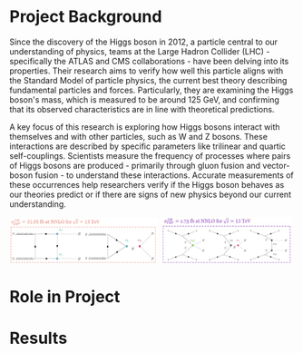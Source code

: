 # Project Background 
Since the discovery of the Higgs boson in 2012, a particle central to our understanding of physics, teams at the Large Hadron Collider (LHC) - specifically the ATLAS and CMS collaborations - have been delving into its properties. Their research aims to verify how well this particle aligns with the Standard Model of particle physics, the current best theory describing fundamental particles and forces. Particularly, they are examining the Higgs boson's mass, which is measured to be around 125 GeV, and confirming that its observed characteristics are in line with theoretical predictions.

A key focus of this research is exploring how Higgs bosons interact with themselves and with other particles, such as W and Z bosons. These interactions are described by specific parameters like trilinear and quartic self-couplings. Scientists measure the frequency of processes where pairs of Higgs bosons are produced - primarily through gluon fusion and vector-boson fusion - to understand these interactions. Accurate measurements of these occurrences help researchers verify if the Higgs boson behaves as our theories predict or if there are signs of new physics beyond our current understanding.

<p float="left">
  <img src="ggF_bbtautau.png" width="52%" />
  <img src="vbf_bbtautau.png" width="46%" /> 
</p>


# Role in Project

# Results 
